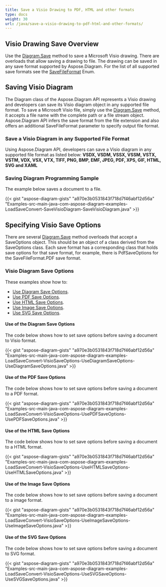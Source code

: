 ```yaml
---
title: Save a Visio Drawing to PDF, HTML and other formats
type: docs
weight: 30
url: /java/save-a-visio-drawing-to-pdf-html-and-other-formats/
---
```


## **Visio Drawing Save Overview**
Use the [Diagram.Save](https://apireference.aspose.com/java/diagram/com.aspose.diagram/diagram#save\(java.lang.String,%20int\)) method to save a Microsoft Visio drawing. There are overloads that allow saving a drawing to file. The drawing can be saved in any save format supported by Aspose.Diagram. For the list of all supported save formats see the [SaveFileFormat](https://apireference.aspose.com/java/diagram/com.aspose.diagram/SaveFileFormat) Enum.
## **Saving Visio Diagram**
The Diagram class of the Aspose.Diagram API represents a Visio drawing and developers can save its Visio diagram object in any supported file format. To save a Microsoft Visio file, simply use the [Diagram.Save](https://apireference.aspose.com/java/diagram/com.aspose.diagram/diagram#save\(java.lang.String,%20int\)) method, it accepts a file name with the complete path or a file stream object. Aspose.Diagram API infers the save format from the file extension and also offers an additional SaveFileFormat parameter to specify output file format.
### **Save a Visio Diagram in any Supported File Format**
Using Aspose.Diagram API, developers can save a Visio diagram in any supported file format as listed below:
**VSDX, VSDM, VSSX, VSSM, VSTX, VSTM, VDX, VSX, VTX, TIFF, PNG, BMP, EMF, JPEG, PDF, XPS, GIF, HTML, SVG and XAML**
### **Saving Diagram Programming Sample**
The example below saves a document to a file.

{{< gist "aspose-diagram-gists" "a970e3b0531843f718d7f46abf12d56a" "Examples-src-main-java-com-aspose-diagram-examples-LoadSaveConvert-SaveVisioDiagram-SaveVisioDiagram.java" >}}
## **Specifying Visio Save Options**
There are several [Diagram.Save](https://apireference.aspose.com/java/diagram/com.aspose.diagram/diagram#save\(java.lang.String,%20int\)) method overloads that accept a SaveOptions object. This should be an object of a class derived from the SaveOptions class. Each save format has a corresponding class that holds save options for that save format, for example, there is PdfSaveOptions for the SaveFileFormat.PDF save format.
### **Visio Diagram Save Options**
These examples show how to:

- [Use Diagram Save Options](/diagram/java/save-a-visio-drawing-to-pdf-2c-html-and-other-formats/).
- [Use PDF Save Options](/diagram/java/save-a-visio-drawing-to-pdf-2c-html-and-other-formats/).
- [Use HTML Save Options](/diagram/java/save-a-visio-drawing-to-pdf-2c-html-and-other-formats/).
- [Use Image Save Options](/diagram/java/save-a-visio-drawing-to-pdf-2c-html-and-other-formats/).
- [Use SVG Save Options](/diagram/java/save-a-visio-drawing-to-pdf-2c-html-and-other-formats/).
#### **Use of the Diagram Save Options**
The code below shows how to set save options before saving a document to Visio format.

{{< gist "aspose-diagram-gists" "a970e3b0531843f718d7f46abf12d56a" "Examples-src-main-java-com-aspose-diagram-examples-LoadSaveConvert-VisioSaveOptions-UseDiagramSaveOptions-UseDiagramSaveOptions.java" >}}



#### **Use of the PDF Save Options**
The code below shows how to set save options before saving a document to a PDF format.

{{< gist "aspose-diagram-gists" "a970e3b0531843f718d7f46abf12d56a" "Examples-src-main-java-com-aspose-diagram-examples-LoadSaveConvert-VisioSaveOptions-UsePDFSaveOptions-UsePDFSaveOptions.java" >}}



#### **Use of the HTML Save Options**
The code below shows how to set save options before saving a document to a HTML format.

{{< gist "aspose-diagram-gists" "a970e3b0531843f718d7f46abf12d56a" "Examples-src-main-java-com-aspose-diagram-examples-LoadSaveConvert-VisioSaveOptions-UseHTMLSaveOptions-UseHTMLSaveOptions.java" >}}



#### **Use of the Image Save Options**
The code below shows how to set save options before saving a document to a image format.

{{< gist "aspose-diagram-gists" "a970e3b0531843f718d7f46abf12d56a" "Examples-src-main-java-com-aspose-diagram-examples-LoadSaveConvert-VisioSaveOptions-UseImageSaveOptions-UseImageSaveOptions.java" >}}
#### **Use of the SVG Save Options**
The code below shows how to set save options before saving a document to SVG format.

{{< gist "aspose-diagram-gists" "a970e3b0531843f718d7f46abf12d56a" "Examples-src-main-java-com-aspose-diagram-examples-LoadSaveConvert-VisioSaveOptions-UseSVGSaveOptions-UseSVGSaveOptions.java" >}}
